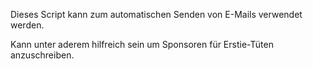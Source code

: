 Dieses Script kann zum automatischen Senden von E-Mails verwendet werden.

Kann unter aderem hilfreich sein um Sponsoren für Erstie-Tüten anzuschreiben.